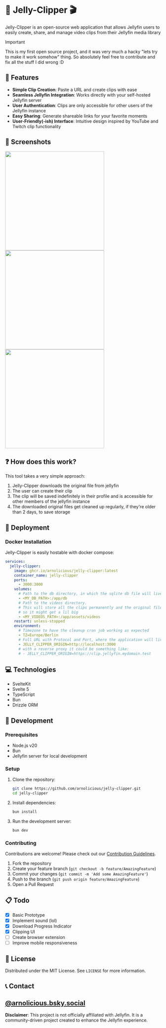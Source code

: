 # 🪼 Jelly-Clipper 🎬

Jelly-Clipper is an open-source web application that allows Jellyfin users to easily create, share, and manage video clips from their Jellyfin media library

> [!IMPORTANT]
> This is my first open source project, and it was very much a hacky "lets try to make it work somehow" thing.
> So absolutely feel free to contribute and fix all the stuff I did wrong :D

## 🌟 Features

- **Simple Clip Creation**: Paste a URL and create clips with ease
- **Seamless Jellyfin Integration**: Works directly with your self-hosted Jellyfin server
- **User Authentication**: Clips are only accessible for other users of the Jellyfin instance
- **Easy Sharing**: Generate shareable links for your favorite moments
- **User-Friendly(-ish) Interface**: Intuitive design inspired by YouTube and Twitch clip functionality

## 📸 Screenshots

<p float="left">
  
  <img src="https://github.com/user-attachments/assets/497fee97-571d-4181-a2a6-64092bba9174" width="320" />
  <img src="https://github.com/user-attachments/assets/8aa52143-732d-417e-bcea-f99c11a8b447" width="320" /> 
  <img src="https://github.com/user-attachments/assets/21ff1121-516c-43ee-a14e-26039d05e2de" width="320" />
</p>

## ❓ How does this work?

This tool takes a very simple approach:

1. Jelly-Clipper downloads the original file from jellyfin
2. The user can create their clip
3. The clip will be saved indefinitely in their profile and is accessible for other members of the jellyfin instance
4. The downloaded original files get cleaned up regularly, if they're older than 2 days, to save storage

## 🚀 Deployment

### Docker Installation

Jelly-Clipper is easily hostable with docker compose:

```yaml
services:
  jelly-clipper:
    image: ghcr.io/arnolicious/jelly-clipper:latest
    container_name: jelly-clipper
    ports:
      - 3000:3000
    volumes:
      # Path to the db directory, in which the sqlite db file will live
      - <MY_DB_PATH>:/app/db
      # Path to the videos directory.
      # This will store all the clips permanently and the original files temporarily,
      # so it might get a lil big
      - <MY_VIDEOS_PATH>:/app/assets/videos
    restart: unless-stopped
    environment:
      # Timezone to have the cleanup cron job working as expected
      - TZ=Europe/Berlin
      # Full URL with Protocol and Port, where the application will live
      - JELLY_CLIPPER_ORIGIN=http://localhost:3000
      # with a reverse proxy it could be something like:
      # - JELLY_CLIPPER_ORIGIN=https://clip.jellyfin.mydomain.test
```

## 💻 Technologies

- SvelteKit
- Svelte 5
- TypeScript
- Bun
- Drizzle ORM

## 🤝 Development

### Prerequisites

- Node.js v20
- Bun
- Jellyfin server for local development

### Setup

1. Clone the repository:

   ```bash
   git clone https://github.com/arnolicious/jelly-clipper.git
   cd jelly-clipper
   ```

2. Install dependencies:

   ```bash
   bun install
   ```

3. Run the development server:
   ```bash
   bun dev
   ```

### Contributing

Contributions are welcome! Please check out our [Contribution Guidelines](CONTRIBUTING.md).

1. Fork the repository
2. Create your feature branch (`git checkout -b feature/AmazingFeature`)
3. Commit your changes (`git commit -m 'Add some AmazingFeature'`)
4. Push to the branch (`git push origin feature/AmazingFeature`)
5. Open a Pull Request

## 📋 Todo

- [x] Basic Prototype
- [x] Implement sound (lol)
- [x] Download Progress Indicator
- [x] Clipping UI
- [ ] Create browser extension
- [ ] Improve mobile responsiveness

## 📄 License

Distributed under the MIT License. See `LICENSE` for more information.

## 📞 Contact

## [@arnolicious.bsky.social](https://arnolicious.bsky.social)

**Disclaimer**: This project is not officially affiliated with Jellyfin. It is a community-driven project created to enhance the Jellyfin experience.
